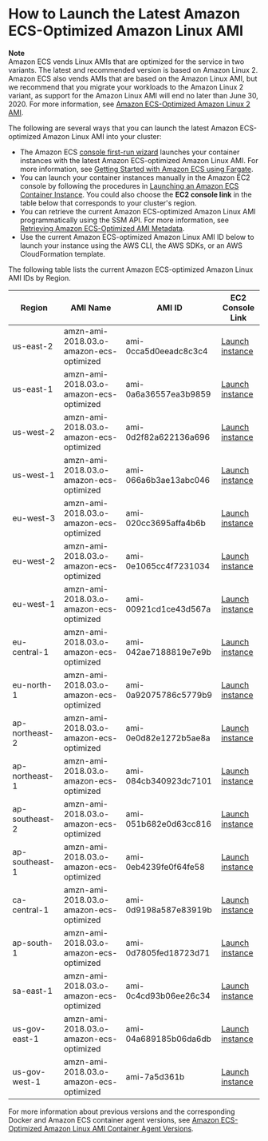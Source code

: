 # How to Launch the Latest Amazon ECS\-Optimized Amazon Linux AMI<a name="ecs-optimized_AMI_launch_latest"></a>

**Note**  
Amazon ECS vends Linux AMIs that are optimized for the service in two variants\. The latest and recommended version is based on Amazon Linux 2\. Amazon ECS also vends AMIs that are based on the Amazon Linux AMI, but we recommend that you migrate your workloads to the Amazon Linux 2 variant, as support for the Amazon Linux AMI will end no later than June 30, 2020\. For more information, see [Amazon ECS\-Optimized Amazon Linux 2 AMI](al2ami.md)\.

The following are several ways that you can launch the latest Amazon ECS\-optimized Amazon Linux AMI into your cluster:
+ The Amazon ECS [console first\-run wizard](https://console.aws.amazon.com/ecs/home#/firstRun) launches your container instances with the latest Amazon ECS\-optimized Amazon Linux AMI\. For more information, see [Getting Started with Amazon ECS using Fargate](ECS_GetStarted.md)\.
+ You can launch your container instances manually in the Amazon EC2 console by following the procedures in [Launching an Amazon ECS Container Instance](launch_container_instance.md)\. You could also choose the **EC2 console link** in the table below that corresponds to your cluster's region\.
+ You can retrieve the current Amazon ECS\-optimized Amazon Linux AMI programmatically using the SSM API\. For more information, see [Retrieving Amazon ECS\-Optimized AMI Metadata](retrieve-ecs-optimized_AMI.md)\.
+ Use the current Amazon ECS\-optimized Amazon Linux AMI ID below to launch your instance using the AWS CLI, the AWS SDKs, or an AWS CloudFormation template\.

The following table lists the current Amazon ECS\-optimized Amazon Linux AMI IDs by Region\.


| Region | AMI Name | AMI ID | EC2 Console Link | 
| --- | --- | --- | --- | 
| us\-east\-2 | amzn\-ami\-2018\.03\.o\-amazon\-ecs\-optimized | ami\-0cca5d0eeadc8c3c4 | [Launch instance](https://console.aws.amazon.com/ec2/v2/home?region=us-east-2#LaunchInstanceWizard:ami=ami-0cca5d0eeadc8c3c4) | 
| us\-east\-1 | amzn\-ami\-2018\.03\.o\-amazon\-ecs\-optimized | ami\-0a6a36557ea3b9859 | [Launch instance](https://console.aws.amazon.com/ec2/v2/home?region=us-east-1#LaunchInstanceWizard:ami=ami-0a6a36557ea3b9859) | 
| us\-west\-2 | amzn\-ami\-2018\.03\.o\-amazon\-ecs\-optimized | ami\-0d2f82a622136a696 | [Launch instance](https://console.aws.amazon.com/ec2/v2/home?region=us-west-2#LaunchInstanceWizard:ami=ami-0d2f82a622136a696) | 
| us\-west\-1 | amzn\-ami\-2018\.03\.o\-amazon\-ecs\-optimized | ami\-066a6b3ae13abc046 | [Launch instance](https://console.aws.amazon.com/ec2/v2/home?region=us-west-1#LaunchInstanceWizard:ami=ami-066a6b3ae13abc046) | 
| eu\-west\-3 | amzn\-ami\-2018\.03\.o\-amazon\-ecs\-optimized | ami\-020cc3695affa4b6b | [Launch instance](https://console.aws.amazon.com/ec2/v2/home?region=eu-west-3#LaunchInstanceWizard:ami=ami-020cc3695affa4b6b) | 
| eu\-west\-2 | amzn\-ami\-2018\.03\.o\-amazon\-ecs\-optimized | ami\-0e1065cc4f7231034 | [Launch instance](https://console.aws.amazon.com/ec2/v2/home?region=eu-west-2#LaunchInstanceWizard:ami=ami-0e1065cc4f7231034) | 
| eu\-west\-1 | amzn\-ami\-2018\.03\.o\-amazon\-ecs\-optimized | ami\-00921cd1ce43d567a | [Launch instance](https://console.aws.amazon.com/ec2/v2/home?region=eu-west-1#LaunchInstanceWizard:ami=ami-00921cd1ce43d567a) | 
| eu\-central\-1 | amzn\-ami\-2018\.03\.o\-amazon\-ecs\-optimized | ami\-042ae7188819e7e9b | [Launch instance](https://console.aws.amazon.com/ec2/v2/home?region=eu-central-1#LaunchInstanceWizard:ami=ami-042ae7188819e7e9b) | 
| eu\-north\-1 | amzn\-ami\-2018\.03\.o\-amazon\-ecs\-optimized | ami\-0a92075786c5779b9 | [Launch instance](https://console.aws.amazon.com/ec2/v2/home?region=eu-north-1#LaunchInstanceWizard:ami=ami-0a92075786c5779b9) | 
| ap\-northeast\-2 | amzn\-ami\-2018\.03\.o\-amazon\-ecs\-optimized | ami\-0e0d82e1272b5ae8a | [Launch instance](https://console.aws.amazon.com/ec2/v2/home?region=ap-northeast-2#LaunchInstanceWizard:ami=ami-0e0d82e1272b5ae8a) | 
| ap\-northeast\-1 | amzn\-ami\-2018\.03\.o\-amazon\-ecs\-optimized | ami\-084cb340923dc7101 | [Launch instance](https://console.aws.amazon.com/ec2/v2/home?region=ap-northeast-1#LaunchInstanceWizard:ami=ami-084cb340923dc7101) | 
| ap\-southeast\-2 | amzn\-ami\-2018\.03\.o\-amazon\-ecs\-optimized | ami\-051b682e0d63cc816 | [Launch instance](https://console.aws.amazon.com/ec2/v2/home?region=ap-southeast-2#LaunchInstanceWizard:ami=ami-051b682e0d63cc816) | 
| ap\-southeast\-1 | amzn\-ami\-2018\.03\.o\-amazon\-ecs\-optimized | ami\-0eb4239fe0f64fe58 | [Launch instance](https://console.aws.amazon.com/ec2/v2/home?region=ap-southeast-1#LaunchInstanceWizard:ami=ami-0eb4239fe0f64fe58) | 
| ca\-central\-1 | amzn\-ami\-2018\.03\.o\-amazon\-ecs\-optimized | ami\-0d9198a587e83919b | [Launch instance](https://console.aws.amazon.com/ec2/v2/home?region=ca-central-1#LaunchInstanceWizard:ami=ami-0d9198a587e83919b) | 
| ap\-south\-1 | amzn\-ami\-2018\.03\.o\-amazon\-ecs\-optimized | ami\-0d7805fed18723d71 | [Launch instance](https://console.aws.amazon.com/ec2/v2/home?region=ap-south-1#LaunchInstanceWizard:ami=ami-0d7805fed18723d71) | 
| sa\-east\-1 | amzn\-ami\-2018\.03\.o\-amazon\-ecs\-optimized | ami\-0c4cd93b06ee26c34 | [Launch instance](https://console.aws.amazon.com/ec2/v2/home?region=sa-east-1#LaunchInstanceWizard:ami=ami-0c4cd93b06ee26c34) | 
| us\-gov\-east\-1 | amzn\-ami\-2018\.03\.o\-amazon\-ecs\-optimized | ami\-04a689185b06da6db | [Launch instance](https://console.aws.amazon.com/ec2/v2/home?region=us-gov-east-1#LaunchInstanceWizard:ami=ami-04a689185b06da6db) | 
| us\-gov\-west\-1 | amzn\-ami\-2018\.03\.o\-amazon\-ecs\-optimized | ami\-7a5d361b | [Launch instance](https://console.aws.amazon.com/ec2/v2/home?region=us-gov-west-1#LaunchInstanceWizard:ami=ami-7a5d361b) | 

 For more information about previous versions and the corresponding Docker and Amazon ECS container agent versions, see [Amazon ECS\-Optimized Amazon Linux AMI Container Agent Versions](container_agent_versions.md#ecs-optimized-ami-agent-versions)\.